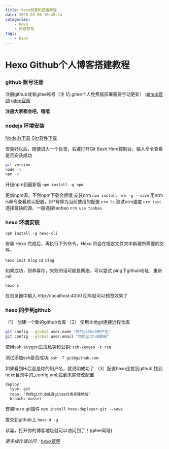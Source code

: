 ```yaml
---
title: hexo部署和搭建教程
date: 2020-03-06 10:49:24
categories:
    - hexo
    - 搭建教程
tags:
    - hexo
---
```


# Hexo Github个人博客搭建教程


### github 账号注册

注册github或者gitee账号（注 坑:gitee个人免费版部署需要手动更新）
[github官网](https://github.com/ "github官网")
[gitee官网](https://gitee.com/ "gitee官网")

**注册大家都会吧，嘻嘻**

### nodejs 环境安装

[NodeJs下载](https://nodejs.org/en/ "NodeJs下载")
[Gitr软件下载](https://git-scm.com/ "Gitr软件下载")

安装好以后，随便进入一个目录，右键打开Git Bash Here控制台，输入命令查看是否安装成功
```bash
git version
node -v
npm -v
```
升级npm到最新版 `npm install -g npm`

更新npm源，不然npm下载会很慢
安装nrm `npm install nrm -g --save`
用nrm ls命令查看默认配置，带*号即为当前使用的配置 `nrm ls`
测试nrm速度 `nrm test`
选择最快的源，一般选择taobao `nrm use taobao`

### hexo 环境安装
`npm install -g hexo-cli`

安装 Hexo 完成后，再执行下列命令，Hexo 将会在指定文件夹中新建所需要的文件。

`hexo init blog`
`cd blog`

如果成功，则恭喜你，失败的话可能是网络，可以尝试 ping下github地址，重新init

`hexo s`

在浏览器中输入 http://localhost:4000 回车就可以预览效果了

### hexo 同步到github
（1） 创建一个新的github仓库
（2） 使用本地git连接远程仓库
```bash
git config --global user.name "你的github用户名"
git config --global user.email "你的github邮箱"
```
使用ssh-keygen生成私钥和公钥:  `ssh-keygen -t rsa`

测试添加ssh是否成功: `ssh -T git@github.com`

如果看到Hi后面是你的用户名，就说明成功了
（3）配置hexo连接到github
找到hexo目录中的_config.yml,拉到末尾修改配置

    deploy:
      type: git
      repo: '你的github或者gitee仓库克隆地址'
      branch: master
安装hexo git插件 `npm install hexo-deployer-git --save`

提交到github上 `hexo d -g`

恭喜，打开你的博客地址就可以访问到了！(gitee同理)

*更多操作请访问：[hexo官网](https://hexo.io/zh-cn/ "hexo官网")*
